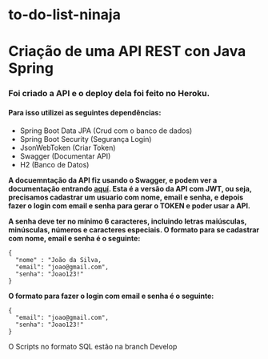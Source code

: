 # to-do-list-ninaja

# Criação de uma API REST con Java Spring

### Foi criado a API e o deploy dela foi feito no Heroku.

#### Para isso utilizei as seguintes dependências:

- Spring Boot Data JPA (Crud com o banco de dados)
- Spring Boot Security (Segurança Login)
- JsonWebToken (Criar Token)
- Swagger (Documentar API)
- H2 (Banco de Datos)

**A docuemntação da API fiz usando o Swagger, e podem ver a documentação entrando [aquí](https://apptodolistninaja.herokuapp.com/swagger-ui/index.html?configUrl=/v3/api-docs/swagger-config). Esta é a versão da API com JWT, ou seja, precisamos cadastrar um usuario com nome, email e senha, e depois fazer o login com email e senha para gerar o TOKEN e poder usar a API.**

**A senha deve ter no mínimo 6 caracteres, incluindo letras maiúsculas, minúsculas, números e caracteres especiais. O formato para se cadastrar com nome, email e senha é o seguinte:**

    {
      "nome" : "João da Silva,
      "email": "joao@gmail.com",
      "senha": "Joao123!"
    }


**O formato para fazer o login com email e senha é o seguinte:**

    {
      "email": "joao@gmail.com",
      "senha": "Joao123!"
    }

O Scripts no formato SQL estão na branch Develop

